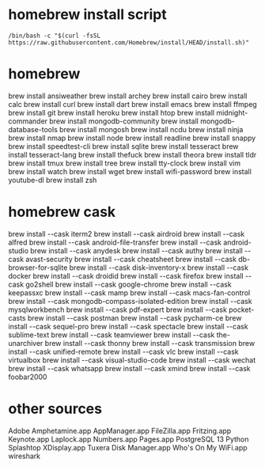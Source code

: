 # homebrew install script
`/bin/bash -c "$(curl -fsSL https://raw.githubusercontent.com/Homebrew/install/HEAD/install.sh)"`
# homebrew
brew install ansiweather
brew install archey
brew install cairo
brew install calc
brew install curl
brew install dart
brew install emacs
brew install ffmpeg
brew install git
brew install heroku
brew install htop
brew install midnight-commander
brew install mongodb-community
brew install mongodb-database-tools
brew install mongosh
brew install ncdu
brew install ninja
brew install nmap
brew install node
brew install readline
brew install snappy
brew install speedtest-cli
brew install sqlite
brew install tesseract
brew install tesseract-lang
brew install thefuck
brew install theora
brew install tldr
brew install tmux
brew install tree
brew install tty-clock
brew install vim
brew install watch
brew install wget
brew install wifi-password
brew install youtube-dl
brew install zsh
# homebrew cask
brew install --cask iterm2
brew install --cask airdroid
brew install --cask alfred
brew install --cask android-file-transfer
brew install --cask android-studio
brew install --cask anydesk
brew install --cask authy
brew install --cask avast-security
brew install --cask cheatsheet
brew install --cask db-browser-for-sqlite
brew install --cask disk-inventory-x
brew install --cask docker
brew install --cask droidid
brew install --cask firefox
brew install --cask go2shell
brew install --cask google-chrome
brew install --cask keepassxc
brew install --cask mamp
brew install --cask macs-fan-control
brew install --cask mongodb-compass-isolated-edition
brew install --cask mysqlworkbench
brew install --cask pdf-expert
brew install --cask pocket-casts
brew install --cask postman
brew install --cask pycharm-ce
brew install --cask sequel-pro
brew install --cask spectacle
brew install --cask sublime-text
brew install --cask teamviewer
brew install --cask the-unarchiver
brew install --cask thonny
brew install --cask transmission
brew install --cask unified-remote
brew install --cask vlc
brew install --cask virtualbox
brew install --cask visual-studio-code
brew install --cask wechat
brew install --cask whatsapp
brew install --cask xmind
brew install --cask foobar2000
# other sources
Adobe
Amphetamine.app
AppManager.app
FileZilla.app
Fritzing.app
Keynote.app
Laplock.app
Numbers.app
Pages.app
PostgreSQL 13
Python
Splashtop XDisplay.app
Tuxera Disk Manager.app
Who's On My WiFi.app
wireshark

